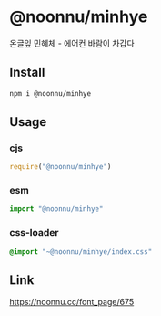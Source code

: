# @noonnu/minhye
온글잎 민혜체 - 에어컨 바람이 차갑다

## Install
```sh
npm i @noonnu/minhye
```
## Usage
### cjs
```js
require("@noonnu/minhye")
```
### esm
```js
import "@noonnu/minhye"
```
### css-loader
```css
@import "~@noonnu/minhye/index.css"
```

## Link
https://noonnu.cc/font_page/675